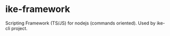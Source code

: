 # ike-framework
Scripting Framework (TS/JS) for nodejs (commands oriented). Used by ike-cli project.
